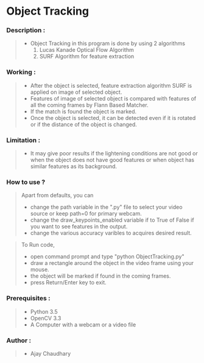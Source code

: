 # Object Tracking


### Description :
> * Object Tracking in this program is done by using 2 algorithms 
>   1) Lucas Kanade Optical Flow Algorithm
>   2) SURF Algorithm for feature extraction

### Working : 
> * After the object is selected, feature extraction algorithm SURF is applied on image of selected object.
> * Features of image of selected object is compared with features of all the coming frames by Flann Based Matcher.
> *  If the match is found the object is marked.
> * Once the object is selected, it can be detected even if it is rotated or if the distance of the object is changed.


### Limitation : 
> * It may give poor results if the lightening conditions are not good or when the object does not have good features or when object has similar features as its background.


### How to use ?
> Apart from defaults, you can
> * change the path variable in the ".py" file to select your video source or keep path=0 for primary webcam.
> * change the draw_keypoints_enabled variable if to True of False
if you want to see features in the output.
> * change the various accuracy varibles to acquires desired result.


> To Run code, 
> * open command prompt and type "python ObjectTracking.py" 
> * draw a rectangle around the object in the video frame using your mouse.
> * the object will be marked if found in the coming frames.
> * press Return/Enter key to exit.
	

### Prerequisites : 
> * Python 3.5
> * OpenCV 3.3
> * A Computer with a webcam or a video file


### Author :
> * Ajay Chaudhary


